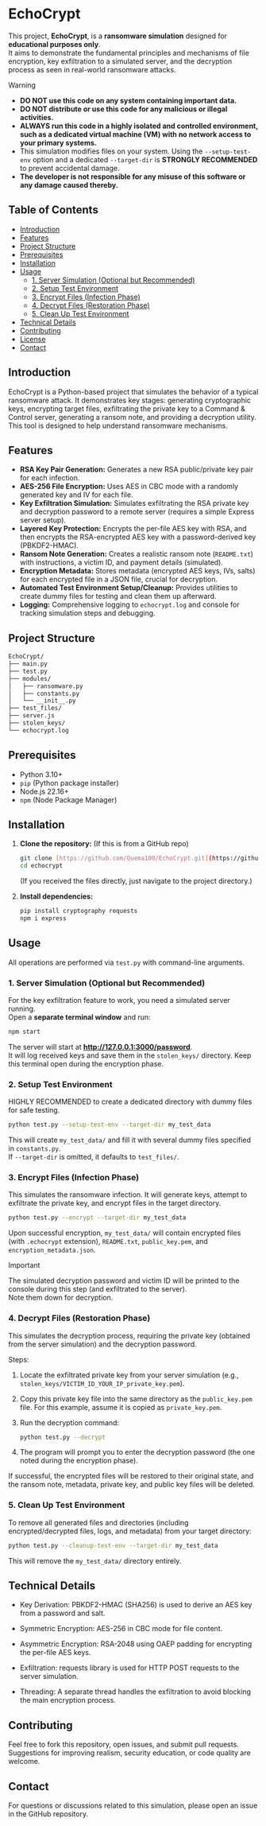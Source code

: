 # EchoCrypt

This project, **EchoCrypt**, is a **ransomware simulation** designed for **educational purposes only**.  
It aims to demonstrate the fundamental principles and mechanisms of file encryption, key exfiltration to a simulated server, and the decryption process as seen in real-world ransomware attacks.  

> [!WARNING]    
> * **DO NOT use this code on any system containing important data.**  
> * **DO NOT distribute or use this code for any malicious or illegal activities.**  
> * **ALWAYS run this code in a highly isolated and controlled environment, such as a dedicated virtual machine (VM) with no network access to your primary systems.**  
> * This simulation modifies files on your system. Using the `--setup-test-env` option and a dedicated `--target-dir` is **STRONGLY RECOMMENDED** to prevent accidental damage.  
> * **The developer is not responsible for any misuse of this software or any damage caused thereby.**  

## Table of Contents

* [Introduction](#introduction)
* [Features](#features)
* [Project Structure](#project-structure)
* [Prerequisites](#prerequisites)
* [Installation](#installation)
* [Usage](#usage)
    * [1. Server Simulation (Optional but Recommended)](#1-Server-Simulation-Optional-but-Recommended)
    * [2. Setup Test Environment](#2-setup-test-environment)
    * [3. Encrypt Files (Infection Phase)](#3-encrypt-files-infection-phase)
    * [4. Decrypt Files (Restoration Phase)](#4-decrypt-files-restoration-phase)
    * [5. Clean Up Test Environment](#5-clean-up-test-environment)
* [Technical Details](#technical-details)
* [Contributing](#contributing)
* [License](#license)
* [Contact](#contact)

## Introduction

EchoCrypt is a Python-based project that simulates the behavior of a typical ransomware attack. It demonstrates key stages: generating cryptographic keys, encrypting target files, exfiltrating the private key to a Command & Control server, generating a ransom note, and providing a decryption utility. This tool is designed to help understand ransomware mechanisms.

## Features

* **RSA Key Pair Generation:** Generates a new RSA public/private key pair for each infection.
* **AES-256 File Encryption:** Uses AES in CBC mode with a randomly generated key and IV for each file.
* **Key Exfiltration Simulation:** Simulates exfiltrating the RSA private key and decryption password to a remote server (requires a simple Express server setup).
* **Layered Key Protection:** Encrypts the per-file AES key with RSA, and then encrypts the RSA-encrypted AES key with a password-derived key (PBKDF2-HMAC).
* **Ransom Note Generation:** Creates a realistic ransom note (`README.txt`) with instructions, a victim ID, and payment details (simulated).
* **Encryption Metadata:** Stores metadata (encrypted AES keys, IVs, salts) for each encrypted file in a JSON file, crucial for decryption.
* **Automated Test Environment Setup/Cleanup:** Provides utilities to create dummy files for testing and clean them up afterward.
* **Logging:** Comprehensive logging to `echocrypt.log` and console for tracking simulation steps and debugging.

## Project Structure
``` bash
EchoCrypt/
├── main.py   
├── test.py
├── modules/
│   ├── ransomware.py 
│   ├── constants.py 
│   └── __init__.py         
├── test_files/             
├── server.js
├── stolen_keys/            
└── echocrypt.log       
```    

## Prerequisites

* Python 3.10+
* `pip` (Python package installer)
* Node.js 22.16+
* `npm` (Node Package Manager)

## Installation

1.  **Clone the repository:** (If this is from a GitHub repo)
    ```bash
    git clone [https://github.com/Quema100/EchoCrypt.git](https://github.com/Quema100/EchoCrypt.git)
    cd echocrypt
    ```
    (If you received the files directly, just navigate to the project directory.)

2.  **Install dependencies:**
    ```bash
    pip install cryptography requests 
    npm i express
    ```

## Usage

All operations are performed via `test.py` with command-line arguments.

### 1. Server Simulation (Optional but Recommended)

For the key exfiltration feature to work, you need a simulated server running.    
Open a **separate terminal window** and run:

```bash
npm start
```
The server will start at **http://127.0.0.1:3000/password**.   
It will log received keys and save them in the `stolen_keys/` directory. Keep this terminal open during the encryption phase.

### 2. Setup Test Environment
HIGHLY RECOMMENDED to create a dedicated directory with dummy files for safe testing.

```Bash
python test.py --setup-test-env --target-dir my_test_data
```

This will create `my_test_data/` and fill it with several dummy files specified in `constants.py`.  
If `--target-dir` is omitted, it defaults to `test_files/`.

### 3. Encrypt Files (Infection Phase)

This simulates the ransomware infection.  It will generate keys, attempt to exfiltrate the private key, and encrypt files in the target directory.

```bash
python test.py --encrypt --target-dir my_test_data
```
Upon successful encryption, `my_test_data/` will contain encrypted files (with `.echocrypt` extension), `README.txt`, `public_key.pem`, and `encryption_metadata.json`.

> [!IMPORTANT]
> The simulated decryption password and victim ID will be printed to the console during this step (and exfiltrated to the server).  
> Note them down for decryption. 

### 4. Decrypt Files (Restoration Phase)
This simulates the decryption process, requiring the private key (obtained from the server simulation) and the decryption password.

Steps:

1. Locate the exfiltrated private key from your server simulation (e.g., `stolen_keys/VICTIM_ID_YOUR_IP_private_key.pem`).

2. Copy this private key file into the same directory as the `public_key.pem` file. For this example, assume it is copied as `private_key.pem`.

3. Run the decryption command:

    ```bash
    python test.py --decrypt
    ```
4. The program will prompt you to enter the decryption password (the one noted during the encryption phase).

If successful, the encrypted files will be restored to their original state, and the ransom note, metadata, private key, and public key files will be deleted.

### 5. Clean Up Test Environment

To remove all generated files and directories (including encrypted/decrypted files, logs, and metadata) from your target directory:

```bash
python test.py --cleanup-test-env --target-dir my_test_data
```
This will remove the `my_test_data/` directory entirely.

## Technical Details
* Key Derivation: PBKDF2-HMAC (SHA256) is used to derive an AES key from a password and salt.

* Symmetric Encryption: AES-256 in CBC mode for file content.

* Asymmetric Encryption: RSA-2048 using OAEP padding for encrypting the per-file AES keys.

* Exfiltration: requests library is used for HTTP POST requests to the server simulation.

*  Threading: A separate thread handles the exfiltration to avoid blocking the main encryption process.

## Contributing
Feel free to fork this repository, open issues, and submit pull requests. Suggestions for improving realism, security education, or code quality are welcome.

## Contact
For questions or discussions related to this simulation, please open an issue in the GitHub repository.